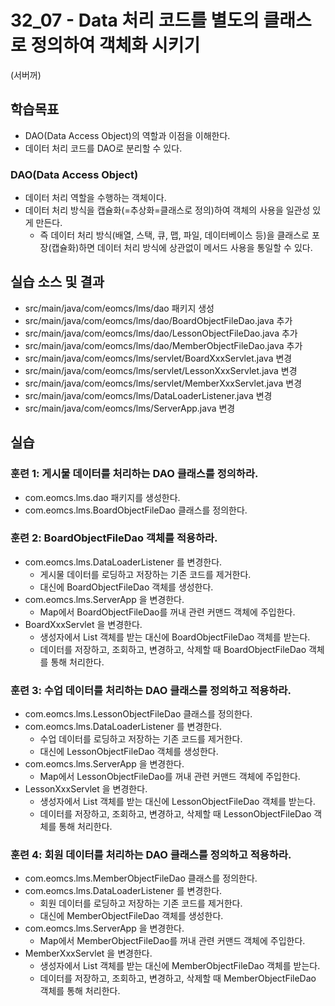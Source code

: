 # 32_07 - Data 처리 코드를 별도의 클래스로 정의하여 객체화 시키기
(서버꺼)

## 학습목표

- DAO(Data Access Object)의 역할과 이점을 이해한다.
- 데이터 처리 코드를 DAO로 분리할 수 있다. 

### DAO(Data Access Object)

- 데이터 처리 역할을 수행하는 객체이다.
- 데이터 처리 방식을 캡슐화(=추상화=클래스로 정의)하여 객체의 사용을 일관성 있게 만든다.
  - 즉 데이터 처리 방식(배열, 스택, 큐, 맵, 파일, 데이터베이스 등)을 
    클래스로 포장(캡슐화)하면 데이터 처리 방식에 상관없이 메서드 사용을 통일할 수 있다.
 

## 실습 소스 및 결과

- src/main/java/com/eomcs/lms/dao 패키지 생성
- src/main/java/com/eomcs/lms/dao/BoardObjectFileDao.java 추가
- src/main/java/com/eomcs/lms/dao/LessonObjectFileDao.java 추가
- src/main/java/com/eomcs/lms/dao/MemberObjectFileDao.java 추가
- src/main/java/com/eomcs/lms/servlet/BoardXxxServlet.java 변경
- src/main/java/com/eomcs/lms/servlet/LessonXxxServlet.java 변경
- src/main/java/com/eomcs/lms/servlet/MemberXxxServlet.java 변경
- src/main/java/com/eomcs/lms/DataLoaderListener.java 변경
- src/main/java/com/eomcs/lms/ServerApp.java 변경

## 실습  

### 훈련 1: 게시물 데이터를 처리하는 DAO 클래스를 정의하라.

- com.eomcs.lms.dao 패키지를 생성한다.
- com.eomcs.lms.BoardObjectFileDao 클래스를 정의한다.

### 훈련 2: BoardObjectFileDao 객체를 적용하라.

- com.eomcs.lms.DataLoaderListener 를 변경한다.
  - 게시물 데이터를 로딩하고 저장하는 기존 코드를 제거한다.
  - 대신에 BoardObjectFileDao 객체를 생성한다.
- com.eomcs.lms.ServerApp 을 변경한다.
  - Map에서 BoardObjectFileDao를 꺼내 관련 커맨드 객체에 주입한다.
- BoardXxxServlet 을 변경한다.
  - 생성자에서 List 객체를 받는 대신에 BoardObjectFileDao 객체를 받는다.
  - 데이터를 저장하고, 조회하고, 변경하고, 삭제할 때 BoardObjectFileDao 객체를 통해 처리한다.
  
  
### 훈련 3: 수업 데이터를 처리하는 DAO 클래스를 정의하고 적용하라.

- com.eomcs.lms.LessonObjectFileDao 클래스를 정의한다.
- com.eomcs.lms.DataLoaderListener 를 변경한다.
  - 수업 데이터를 로딩하고 저장하는 기존 코드를 제거한다.
  - 대신에 LessonObjectFileDao 객체를 생성한다.
- com.eomcs.lms.ServerApp 을 변경한다.
  - Map에서 LessonObjectFileDao를 꺼내 관련 커맨드 객체에 주입한다.
- LessonXxxServlet 을 변경한다.
  - 생성자에서 List 객체를 받는 대신에 LessonObjectFileDao 객체를 받는다.
  - 데이터를 저장하고, 조회하고, 변경하고, 삭제할 때 LessonObjectFileDao 객체를 통해 처리한다.

### 훈련 4: 회원 데이터를 처리하는 DAO 클래스를 정의하고 적용하라.

- com.eomcs.lms.MemberObjectFileDao 클래스를 정의한다.
- com.eomcs.lms.DataLoaderListener 를 변경한다.
  - 회원 데이터를 로딩하고 저장하는 기존 코드를 제거한다.
  - 대신에 MemberObjectFileDao 객체를 생성한다.
- com.eomcs.lms.ServerApp 을 변경한다.
  - Map에서 MemberObjectFileDao를 꺼내 관련 커맨드 객체에 주입한다.
- MemberXxxServlet 을 변경한다.
  - 생성자에서 List 객체를 받는 대신에 MemberObjectFileDao 객체를 받는다.
  - 데이터를 저장하고, 조회하고, 변경하고, 삭제할 때 MemberObjectFileDao 객체를 통해 처리한다.
  
  
